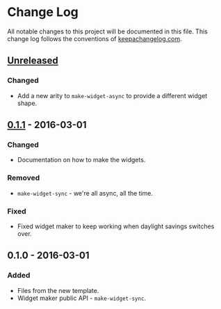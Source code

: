 # Change Log
All notable changes to this project will be documented in this file. This change log follows the conventions of [keepachangelog.com](http://keepachangelog.com/).

## [Unreleased][unreleased]
### Changed
- Add a new arity to `make-widget-async` to provide a different widget shape.

## [0.1.1] - 2016-03-01
### Changed
- Documentation on how to make the widgets.

### Removed
- `make-widget-sync` - we're all async, all the time.

### Fixed
- Fixed widget maker to keep working when daylight savings switches over.

## 0.1.0 - 2016-03-01
### Added
- Files from the new template.
- Widget maker public API - `make-widget-sync`.

[unreleased]: https://github.com/your-name/nak-test00/compare/0.1.1...HEAD
[0.1.1]: https://github.com/your-name/nak-test00/compare/0.1.0...0.1.1

